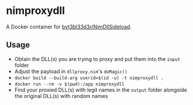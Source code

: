 # nimproxydll
A Docker container for [byt3bl33d3r/NimDllSideload](https://github.com/byt3bl33d3r/NimDllSideload).

## Usage
+ Obtain the DLL(s) you are trying to proxy and put them into the `input` folder
+ Adjust the payload in `dllproxy.nim`'s `doMagic()`
+ `docker build --build-arg userid=$(id -u) -t nimproxydll .`
+ `docker run --rm -v $(pwd):/app nimproxydll`
+ Find your proxied DLL(s) with legit names in the `output` folder alongside the original DLL(s) with random names
